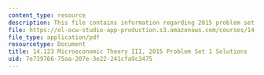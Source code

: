 ```yaml
---
content_type: resource
description: This file contains information regarding 2015 problem set 1 solutions.
file: https://ol-ocw-studio-app-production.s3.amazonaws.com/courses/14-123-microeconomic-theory-iii-spring-2015/7e73976675aa207e3e22241cfa9c3475_MIT14_123S15_PSet_1_Sol_15.pdf
file_type: application/pdf
resourcetype: Document
title: 14.123 Microeconomic Theory III, 2015 Problem Set 1 Solutions
uid: 7e739766-75aa-207e-3e22-241cfa9c3475
---
```

